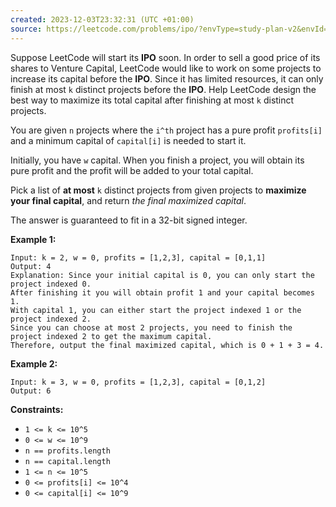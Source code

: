 ```yaml
---
created: 2023-12-03T23:32:31 (UTC +01:00)
source: https://leetcode.com/problems/ipo/?envType=study-plan-v2&envId=top-interview-150
---
```

Suppose LeetCode will start its **IPO** soon. In order to sell a good price of its shares to Venture Capital, LeetCode would like to work on some projects to increase its capital before the **IPO**. Since it has limited resources, it can only finish at most `k` distinct projects before the **IPO**. Help LeetCode design the best way to maximize its total capital after finishing at most `k` distinct projects.

You are given `n` projects where the `i^th` project has a pure profit `profits[i]` and a minimum capital of `capital[i]` is needed to start it.

Initially, you have `w` capital. When you finish a project, you will obtain its pure profit and the profit will be added to your total capital.

Pick a list of **at most** `k` distinct projects from given projects to **maximize your final capital**, and return _the final maximized capital_.

The answer is guaranteed to fit in a 32-bit signed integer.

**Example 1:**

```
Input: k = 2, w = 0, profits = [1,2,3], capital = [0,1,1]
Output: 4
Explanation: Since your initial capital is 0, you can only start the project indexed 0.
After finishing it you will obtain profit 1 and your capital becomes 1.
With capital 1, you can either start the project indexed 1 or the project indexed 2.
Since you can choose at most 2 projects, you need to finish the project indexed 2 to get the maximum capital.
Therefore, output the final maximized capital, which is 0 + 1 + 3 = 4.

```

**Example 2:**

```
Input: k = 3, w = 0, profits = [1,2,3], capital = [0,1,2]
Output: 6

```

**Constraints:**

-   `1 <= k <= 10^5`
-   `0 <= w <= 10^9`
-   `n == profits.length`
-   `n == capital.length`
-   `1 <= n <= 10^5`
-   `0 <= profits[i] <= 10^4`
-   `0 <= capital[i] <= 10^9`
